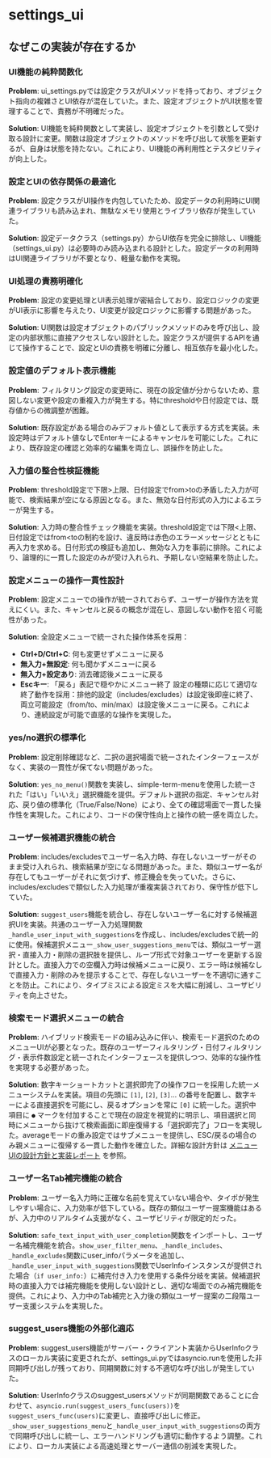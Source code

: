 # settings_ui

## なぜこの実装が存在するか

### UI機能の純粋関数化
**Problem**: ui_settings.pyでは設定クラスがUIメソッドを持っており、オブジェクト指向の複雑さとUI依存が混在していた。また、設定オブジェクトがUI状態を管理することで、責務が不明確だった。

**Solution**: UI機能を純粋関数として実装し、設定オブジェクトを引数として受け取る設計に変更。関数は設定オブジェクトのメソッドを呼び出して状態を更新するが、自身は状態を持たない。これにより、UI機能の再利用性とテスタビリティが向上した。

### 設定とUIの依存関係の最適化
**Problem**: 設定クラスがUI操作を内包していたため、設定データの利用時にUI関連ライブラリも読み込まれ、無駄なメモリ使用とライブラリ依存が発生していた。

**Solution**: 設定データクラス（settings.py）からUI依存を完全に排除し、UI機能（settings_ui.py）は必要時のみ読み込まれる設計とした。設定データの利用時はUI関連ライブラリが不要となり、軽量な動作を実現。

### UI処理の責務明確化
**Problem**: 設定の変更処理とUI表示処理が密結合しており、設定ロジックの変更がUI表示に影響を与えたり、UI変更が設定ロジックに影響する問題があった。

**Solution**: UI関数は設定オブジェクトのパブリックメソッドのみを呼び出し、設定の内部状態に直接アクセスしない設計とした。設定クラスが提供するAPIを通じて操作することで、設定とUIの責務を明確に分離し、相互依存を最小化した。

### 設定値のデフォルト表示機能
**Problem**: フィルタリング設定の変更時に、現在の設定値が分からないため、意図しない変更や設定の重複入力が発生する。特にthresholdや日付設定では、既存値からの微調整が困難。

**Solution**: 既存設定がある場合のみデフォルト値として表示する方式を実装。未設定時はデフォルト値なしでEnterキーによるキャンセルを可能にした。これにより、既存設定の確認と効率的な編集を両立し、誤操作を防止した。

### 入力値の整合性検証機能
**Problem**: threshold設定で下限>上限、日付設定でfrom>toの矛盾した入力が可能で、検索結果が空になる原因となる。また、無効な日付形式の入力によるエラーが発生する。

**Solution**: 入力時の整合性チェック機能を実装。threshold設定では下限<上限、日付設定ではfrom<toの制約を設け、違反時は赤色のエラーメッセージとともに再入力を求める。日付形式の検証も追加し、無効な入力を事前に排除。これにより、論理的に一貫した設定のみが受け入れられ、予期しない空結果を防止した。

### 設定メニューの操作一貫性設計
**Problem**: 設定メニューでの操作が統一されておらず、ユーザーが操作方法を覚えにくい。また、キャンセルと戻るの概念が混在し、意図しない動作を招く可能性があった。

**Solution**: 全設定メニューで統一された操作体系を採用：
- **Ctrl+D/Ctrl+C**: 何も変更せずメニューに戻る
- **無入力+無設定**: 何も聞かずメニューに戻る  
- **無入力+設定あり**: 消去確認後メニューに戻る
- **Escキー**: 「戻る」表記で穏やかにメニュー終了
設定の種類に応じて適切な終了動作を採用：排他的設定（includes/excludes）は設定後即座に終了、両立可能設定（from/to、min/max）は設定後メニューに戻る。これにより、連続設定が可能で直感的な操作を実現した。

### yes/no選択の標準化
**Problem**: 設定削除確認など、二択の選択場面で統一されたインターフェースがなく、実装の一貫性が保てない問題があった。

**Solution**: `yes_no_menu()`関数を実装し、simple-term-menuを使用した統一された「はい」「いいえ」選択機能を提供。デフォルト選択の指定、キャンセル対応、戻り値の標準化（True/False/None）により、全ての確認場面で一貫した操作性を実現した。これにより、コードの保守性向上と操作の統一感を両立した。

### ユーザー候補選択機能の統合
**Problem**: includes/excludesでユーザー名入力時、存在しないユーザーがそのまま受け入れられ、検索結果が空になる問題があった。また、類似ユーザー名が存在してもユーザーがそれに気づけず、修正機会を失っていた。さらに、includes/excludesで類似した入力処理が重複実装されており、保守性が低下していた。

**Solution**: `suggest_users`機能を統合し、存在しないユーザー名に対する候補選択UIを実装。共通のユーザー入力処理関数`_handle_user_input_with_suggestions`を作成し、includes/excludesで統一的に使用。候補選択メニュー`_show_user_suggestions_menu`では、類似ユーザー選択・直接入力・削除の選択肢を提供し、ループ形式で対象ユーザーを更新する設計とした。直接入力での空欄入力時は候補メニューに戻り、エラー時は候補なしで直接入力・削除のみを提示することで、存在しないユーザーを不適切に通すことを防止。これにより、タイプミスによる設定ミスを大幅に削減し、ユーザビリティを向上させた。

### 検索モード選択メニューの統合
**Problem**: ハイブリッド検索モードの組み込みに伴い、検索モード選択のためのメニューUIが必要となった。既存のユーザーフィルタリング・日付フィルタリング・表示件数設定と統一されたインターフェースを提供しつつ、効率的な操作性を実現する必要があった。

**Solution**: 数字キーショートカットと選択即完了の操作フローを採用した統一メニューシステムを実装。項目の先頭に `[1]`, `[2]`, `[3]`... の番号を配置し、数字キーによる直接選択を可能にし、戻るオプションを常に `[0]` に統一した。選択中項目に `●` マークを付加することで現在の設定を視覚的に明示し、項目選択と同時にメニューから抜けて検索画面に即座復帰する「選択即完了」フローを実現した。averageモードの重み設定ではサブメニューを提供し、ESC/戻るの場合のみ親メニューに復帰する一貫した動作を確立した。詳細な設計方針は [メニューUIの設計方針と実装レポート](../docs/20250716-menu.md) を参照。

### ユーザー名Tab補完機能の統合
**Problem**: ユーザー名入力時に正確な名前を覚えていない場合や、タイポが発生しやすい場合に、入力効率が低下している。既存の類似ユーザー提案機能はあるが、入力中のリアルタイム支援がなく、ユーザビリティが限定的だった。

**Solution**: `safe_text_input_with_user_completion`関数をインポートし、ユーザー名補完機能を統合。`show_user_filter_menu`、`_handle_includes`、`_handle_excludes`関数にuser_infoパラメータを追加し、`_handle_user_input_with_suggestions`関数でUserInfoインスタンスが提供された場合（`if user_info:`）に補完付き入力を使用する条件分岐を実装。候補選択時の直接入力では補完機能を使用しない設計とし、適切な場面でのみ補完機能を提供。これにより、入力中のTab補完と入力後の類似ユーザー提案の二段階ユーザー支援システムを実現した。

### suggest_users機能の外部化適応
**Problem**: suggest_users機能がサーバー・クライアント実装からUserInfoクラスのローカル実装に変更されたが、settings_ui.pyではasyncio.runを使用した非同期呼び出しが残っており、同期関数に対する不適切な呼び出しが発生していた。

**Solution**: UserInfoクラスのsuggest_usersメソッドが同期関数であることに合わせて、`asyncio.run(suggest_users_func(users))`を`suggest_users_func(users)`に変更し、直接呼び出しに修正。`_show_user_suggestions_menu`と`_handle_user_input_with_suggestions`の両方で同期呼び出しに統一し、エラーハンドリングも適切に動作するよう調整。これにより、ローカル実装による高速処理とサーバー通信の削減を実現した。